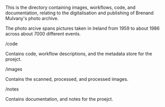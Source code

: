 
This is the directory containing images, workflows, code, and documentation, relating to the 
digitalisation and publishing of Brenand Mulvany's photo archive. 

The photo arcive spans pictures taken in Ireland from 1959 to about 1986 across about 7000 different events. 


/code

Contains code, workflow descriptions, and the metadata store for the proejct.

/images

Contains the scanned, processed, and processed images. 

/notes  

Contains documentation, and notes for the proejct. 
